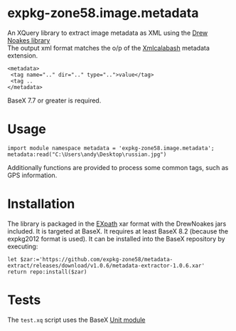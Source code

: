 # expkg-zone58.image.metadata
An XQuery library to extract image metadata as XML using the 
[Drew Noakes library](http://drewnoakes.com/code/exif/)  
The output xml format matches the o/p of the [Xmlcalabash](http://xmlcalabash.com/) metadata extension. 
````
<metadata>
 <tag name=".." dir=".." type="..">value</tag>
 <tag ..
</metadata>
````
BaseX 7.7 or greater is required.

# Usage
````
import module namespace metadata = 'expkg-zone58.image.metadata';
metadata:read("C:\Users\andy\Desktop\russian.jpg")
````
Additionally functions are provided to process some common tags, such as GPS information.

# Installation
The library is packaged in the [EXpath](http://expath.org/spec/pkg) xar format with 
the DrewNoakes jars included. 
It is targeted at BaseX. It requires at least BaseX 8.2 (because the expkg2012 format is used). 
It can be installed into the BaseX repository by executing:
````
let $zar:='https://github.com/expkg-zone58/metadata-extract/releases/download/v1.0.6/metadata-extractor-1.0.6.xar'
return repo:install($zar)
````
# Tests
The `test.xq` script uses the BaseX [Unit module](http://docs.basex.org/wiki/Unit_Module)
